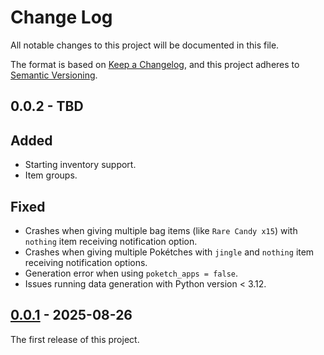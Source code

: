 # Change Log

All notable changes to this project will be documented in this file.

The format is based on [Keep a Changelog](https://keepachangelog.com/en/1.0.0/),
and this project adheres to [Semantic Versioning](https://semver.org/spec/v2.0.0.html).

## 0.0.2 - TBD
## Added
* Starting inventory support.
* Item groups.
## Fixed
* Crashes when giving multiple bag items (like `Rare Candy x15`) with `nothing` item receiving notification option.
* Crashes when giving multiple Pokétches with `jingle` and `nothing` item receiving notification options.
* Generation error when using `poketch_apps = false`.
* Issues running data generation with Python version < 3.12.

## [0.0.1] - 2025-08-26
The first release of this project.

[0.0.1]: https://github.com/ljtpetersen/platinum_archipelago/releases/tag/v0.0.1
